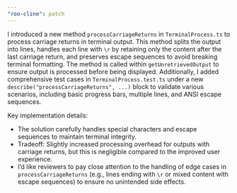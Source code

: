 ```yaml
---
"roo-cline": patch
---
```


I introduced a new method `processCarriageReturns` in `TerminalProcess.ts` to process carriage returns in terminal output. This method splits the output into lines, handles each line with `\r` by retaining only the content after the last carriage return, and preserves escape sequences to avoid breaking terminal formatting. The method is called within `getUnretrievedOutput` to ensure output is processed before being displayed. Additionally, I added comprehensive test cases in `TerminalProcess.test.ts` under a new `describe("processCarriageReturns", ...)` block to validate various scenarios, including basic progress bars, multiple lines, and ANSI escape sequences.

Key implementation details:

- The solution carefully handles special characters and escape sequences to maintain terminal integrity.
- Tradeoff: Slightly increased processing overhead for outputs with carriage returns, but this is negligible compared to the improved user experience.
- I’d like reviewers to pay close attention to the handling of edge cases in `processCarriageReturns` (e.g., lines ending with `\r` or mixed content with escape sequences) to ensure no unintended side effects.
